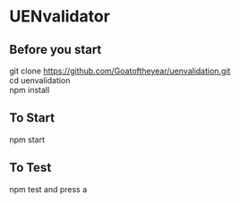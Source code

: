 # UENvalidator

## Before you start

git clone https://github.com/Goatoftheyear/uenvalidation.git  
cd uenvalidation  
npm install

## To Start

npm start

## To Test

npm test and press a
